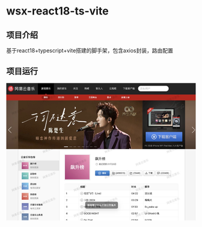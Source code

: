 # wsx-react18-ts-vite
## 项目介绍

基于react18+typescript+vite搭建的脚手架，包含axios封装，路由配置
## 项目运行
![网易云音乐](./WeChat.jpg)